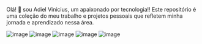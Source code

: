 Olá! 🤝
sou Adiel Vinicius, um apaixonado por tecnologia!! Este repositório é uma coleção do meu trabalho e projetos pessoais que refletem minha jornada e aprendizado nessa área.

![image](https://github.com/AdielVinicius/AdielVinicius/assets/156117552/c8aa4cff-3685-484c-a5c4-0699f3ac3172)
![image](https://github.com/AdielVinicius/AdielVinicius/assets/156117552/cb508536-aedd-41fb-b254-526b56808174)
![image](https://github.com/AdielVinicius/AdielVinicius/assets/156117552/d324bf8b-e814-4d49-88e5-52c45d741f1f)
![image](https://github.com/AdielVinicius/AdielVinicius/assets/156117552/46062608-88b0-4f71-a59f-64bab5f9e44d)
![image](https://github.com/AdielVinicius/AdielVinicius/assets/156117552/69c313e3-7bd4-44bc-92ba-befd421d2448)


